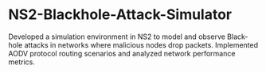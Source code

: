 # NS2-Blackhole-Attack-Simulator
Developed a simulation environment in NS2 to model and observe Black-hole attacks in networks where malicious nodes drop packets. Implemented AODV protocol routing scenarios and analyzed network performance metrics.
